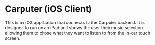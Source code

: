 # Carputer (iOS Client)
This is an iOS application that connects to the Carputer backend.  It is designed to run on an iPad and shows the user their music selection allowing them to chose what they want to listen to from the in-car touch screen.
